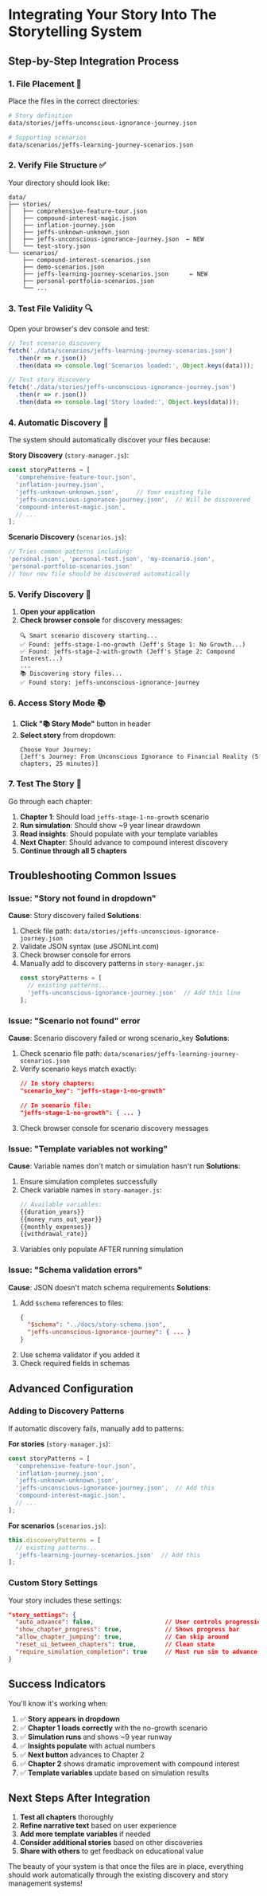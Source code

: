 # Integrating Your Story Into The Storytelling System

## Step-by-Step Integration Process

### 1. **File Placement** 📁

Place the files in the correct directories:

```bash
# Story definition
data/stories/jeffs-unconscious-ignorance-journey.json

# Supporting scenarios
data/scenarios/jeffs-learning-journey-scenarios.json
```

### 2. **Verify File Structure** ✅

Your directory should look like:
```
data/
├── stories/
│   ├── comprehensive-feature-tour.json
│   ├── compound-interest-magic.json
│   ├── inflation-journey.json
│   ├── jeffs-unknown-unknown.json
│   ├── jeffs-unconscious-ignorance-journey.json  ← NEW
│   └── test-story.json
└── scenarios/
    ├── compound-interest-scenarios.json
    ├── demo-scenarios.json
    ├── jeffs-learning-journey-scenarios.json      ← NEW
    ├── personal-portfolio-scenarios.json
    └── ...
```

### 3. **Test File Validity** 🔍

Open your browser's dev console and test:

```javascript
// Test scenario discovery
fetch('./data/scenarios/jeffs-learning-journey-scenarios.json')
  .then(r => r.json())
  .then(data => console.log('Scenarios loaded:', Object.keys(data)));

// Test story discovery
fetch('./data/stories/jeffs-unconscious-ignorance-journey.json')
  .then(r => r.json())
  .then(data => console.log('Story loaded:', Object.keys(data)));
```

### 4. **Automatic Discovery** 🔄

The system should automatically discover your files because:

**Story Discovery** (`story-manager.js`):
```javascript
const storyPatterns = [
  'comprehensive-feature-tour.json',
  'inflation-journey.json',
  'jeffs-unknown-unknown.json',     // Your existing file
  'jeffs-unconscious-ignorance-journey.json',  // Will be discovered
  'compound-interest-magic.json',
  // ...
];
```

**Scenario Discovery** (`scenarios.js`):
```javascript
// Tries common patterns including:
'personal.json', 'personal-test.json', 'my-scenario.json',
'personal-portfolio-scenarios.json'
// Your new file should be discovered automatically
```

### 5. **Verify Discovery** 👀

1. **Open your application**
2. **Check browser console** for discovery messages:
   ```
   🔍 Smart scenario discovery starting...
   ✅ Found: jeffs-stage-1-no-growth (Jeff's Stage 1: No Growth...)
   ✅ Found: jeffs-stage-2-with-growth (Jeff's Stage 2: Compound Interest...)
   ...
   📚 Discovering story files...
   ✅ Found story: jeffs-unconscious-ignorance-journey
   ```

### 6. **Access Story Mode** 📚

1. **Click "📚 Story Mode"** button in header
2. **Select story** from dropdown:
   ```
   Choose Your Journey:
   [Jeff's Journey: From Unconscious Ignorance to Financial Reality (5 chapters, 25 minutes)]
   ```

### 7. **Test The Story** 🧪

Go through each chapter:
1. **Chapter 1**: Should load `jeffs-stage-1-no-growth` scenario
2. **Run simulation**: Should show ~9 year linear drawdown
3. **Read insights**: Should populate with your template variables
4. **Next Chapter**: Should advance to compound interest discovery
5. **Continue through all 5 chapters**

## Troubleshooting Common Issues

### Issue: "Story not found in dropdown"

**Cause**: Story discovery failed
**Solutions**:
1. Check file path: `data/stories/jeffs-unconscious-ignorance-journey.json`
2. Validate JSON syntax (use JSONLint.com)
3. Check browser console for errors
4. Manually add to discovery patterns in `story-manager.js`:
   ```javascript
   const storyPatterns = [
     // existing patterns...
     'jeffs-unconscious-ignorance-journey.json'  // Add this line
   ];
   ```

### Issue: "Scenario not found" error

**Cause**: Scenario discovery failed or wrong scenario_key
**Solutions**:
1. Check scenario file path: `data/scenarios/jeffs-learning-journey-scenarios.json`
2. Verify scenario keys match exactly:
   ```json
   // In story chapters:
   "scenario_key": "jeffs-stage-1-no-growth"

   // In scenario file:
   "jeffs-stage-1-no-growth": { ... }
   ```
3. Check browser console for scenario discovery messages

### Issue: "Template variables not working"

**Cause**: Variable names don't match or simulation hasn't run
**Solutions**:
1. Ensure simulation completes successfully
2. Check variable names in `story-manager.js`:
   ```javascript
   // Available variables:
   {{duration_years}}
   {{money_runs_out_year}}
   {{monthly_expenses}}
   {{withdrawal_rate}}
   ```
3. Variables only populate AFTER running simulation

### Issue: "Schema validation errors"

**Cause**: JSON doesn't match schema requirements
**Solutions**:
1. Add `$schema` references to files:
   ```json
   {
     "$schema": "../docs/story-schema.json",
     "jeffs-unconscious-ignorance-journey": { ... }
   }
   ```
2. Use schema validator if you added it
3. Check required fields in schemas

## Advanced Configuration

### Adding to Discovery Patterns

If automatic discovery fails, manually add to patterns:

**For stories** (`story-manager.js`):
```javascript
const storyPatterns = [
  'comprehensive-feature-tour.json',
  'inflation-journey.json',
  'jeffs-unknown-unknown.json',
  'jeffs-unconscious-ignorance-journey.json',  // Add this
  'compound-interest-magic.json',
  // ...
];
```

**For scenarios** (`scenarios.js`):
```javascript
this.discoveryPatterns = [
  // existing patterns...
  'jeffs-learning-journey-scenarios.json'  // Add this
];
```

### Custom Story Settings

Your story includes these settings:
```json
"story_settings": {
  "auto_advance": false,                    // User controls progression
  "show_chapter_progress": true,            // Shows progress bar
  "allow_chapter_jumping": true,            // Can skip around
  "reset_ui_between_chapters": true,        // Clean state
  "require_simulation_completion": true     // Must run sim to advance
}
```

## Success Indicators

You'll know it's working when:

1. ✅ **Story appears in dropdown**
2. ✅ **Chapter 1 loads correctly** with the no-growth scenario
3. ✅ **Simulation runs** and shows ~9 year runway
4. ✅ **Insights populate** with actual numbers
5. ✅ **Next button** advances to Chapter 2
6. ✅ **Chapter 2** shows dramatic improvement with compound interest
7. ✅ **Template variables** update based on simulation results

## Next Steps After Integration

1. **Test all chapters** thoroughly
2. **Refine narrative text** based on user experience
3. **Add more template variables** if needed
4. **Consider additional stories** based on other discoveries
5. **Share with others** to get feedback on educational value

The beauty of your system is that once the files are in place, everything should work automatically through the existing discovery and story management systems!
